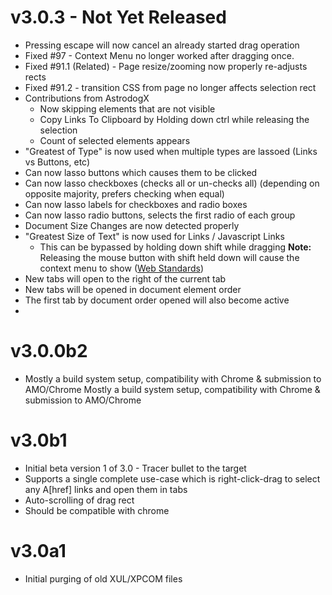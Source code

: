 v3.0.3 - Not Yet Released
=========================
 - Pressing escape will now cancel an already started drag operation
 - Fixed #97 - Context Menu no longer worked after dragging once.
 - Fixed #91.1 (Related) - Page resize/zooming now properly re-adjusts rects
 - Fixed #91.2 - transition CSS from page no longer affects selection rect
 - Contributions from AstrodogX
     - Now skipping elements that are not visible
     - Copy Links To Clipboard by Holding down ctrl while releasing the selection
     - Count of selected elements appears
 - "Greatest of Type" is now used when multiple types are lassoed (Links vs Buttons, etc)
 - Can now lasso buttons which causes them to be clicked
 - Can now lasso checkboxes (checks all or un-checks all)
   (depending on opposite majority, prefers checking when equal)
 - Can now lasso labels for checkboxes and radio boxes
 - Can now lasso radio buttons, selects the first radio of each group
 - Document Size Changes are now detected properly
 - "Greatest Size of Text" is now used for Links / Javascript Links
   - This can be bypassed by holding down shift while dragging
     **Note:** Releasing the mouse button with shift held down will cause the context menu to show ([Web Standards](https://bugzilla.mozilla.org/show_bug.cgi?id=692139))
 - New tabs will open to the right of the current tab
 - New tabs will be opened in document element order
 - The first tab by document order opened will also become active
 -

v3.0.0b2
========
 - Mostly a build system setup, compatibility with Chrome & submission
   to AMO/Chrome Mostly a build system setup, compatibility with Chrome
   & submission to AMO/Chrome

v3.0b1
======
 - Initial beta version 1 of 3.0 - Tracer bullet to the target
 - Supports a single complete use-case which is right-click-drag
   to select any A\[href] links and open them in tabs
 - Auto-scrolling of drag rect
 - Should be compatible with chrome

v3.0a1
======
 - Initial purging of old XUL/XPCOM files
